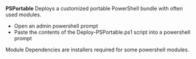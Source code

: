 **PSPortable**
Deploys a customized portable PowerShell bundle with often used modules.

* Open an admin powershell prompt
* Paste the contents of the Deploy-PSPortable.ps1 script into a powershell prompt

Module Dependencies are installers required for some powershell modules.
